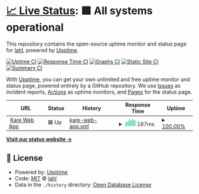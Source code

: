 # [📈 Live Status](https://lahl.github.io/monitor-de-sitios): <!--live status--> **🟩 All systems operational**

This repository contains the open-source uptime monitor and status page for [lahl](https://lahl.github.io/monitor-de-sitios), powered by [Upptime](https://github.com/upptime/upptime).

[![Uptime CI](https://github.com/lahl/monitor-de-sitios/workflows/Uptime%20CI/badge.svg)](https://github.com/lahl/monitor-de-sitios/actions?query=workflow%3A%22Uptime+CI%22)
[![Response Time CI](https://github.com/lahl/monitor-de-sitios/workflows/Response%20Time%20CI/badge.svg)](https://github.com/lahl/monitor-de-sitios/actions?query=workflow%3A%22Response+Time+CI%22)
[![Graphs CI](https://github.com/lahl/monitor-de-sitios/workflows/Graphs%20CI/badge.svg)](https://github.com/lahl/monitor-de-sitios/actions?query=workflow%3A%22Graphs+CI%22)
[![Static Site CI](https://github.com/lahl/monitor-de-sitios/workflows/Static%20Site%20CI/badge.svg)](https://github.com/lahl/monitor-de-sitios/actions?query=workflow%3A%22Static+Site+CI%22)
[![Summary CI](https://github.com/lahl/monitor-de-sitios/workflows/Summary%20CI/badge.svg)](https://github.com/lahl/monitor-de-sitios/actions?query=workflow%3A%22Summary+CI%22)

With [Upptime](https://upptime.js.org), you can get your own unlimited and free uptime monitor and status page, powered entirely by a GitHub repository. We use [Issues](https://github.com/lahl/monitor-de-sitios/issues) as incident reports, [Actions](https://github.com/lahl/monitor-de-sitios/actions) as uptime monitors, and [Pages](https://lahl.github.io/monitor-de-sitios) for the status page.

<!--start: status pages-->
<!-- This summary is generated by Upptime (https://github.com/upptime/upptime) -->
<!-- Do not edit this manually, your changes will be overwritten -->
<!-- prettier-ignore -->
| URL | Status | History | Response Time | Uptime |
| --- | ------ | ------- | ------------- | ------ |
| <img alt="" src="https://icons.duckduckgo.com/ip3/app.doyoukare.com.ico" height="13"> [Kare Web App](https://app.doyoukare.com) | 🟩 Up | [kare-web-app.yml](https://github.com/lahl/monitor-de-sitios/commits/HEAD/history/kare-web-app.yml) | <details><summary><img alt="Response time graph" src="./graphs/kare-web-app/response-time-week.png" height="20"> 187ms</summary><br><a href="https://lahl.github.io/monitor-de-sitios/history/kare-web-app"><img alt="Response time 220" src="https://img.shields.io/endpoint?url=https%3A%2F%2Fraw.githubusercontent.com%2Flahl%2Fmonitor-de-sitios%2FHEAD%2Fapi%2Fkare-web-app%2Fresponse-time.json"></a><br><a href="https://lahl.github.io/monitor-de-sitios/history/kare-web-app"><img alt="24-hour response time 192" src="https://img.shields.io/endpoint?url=https%3A%2F%2Fraw.githubusercontent.com%2Flahl%2Fmonitor-de-sitios%2FHEAD%2Fapi%2Fkare-web-app%2Fresponse-time-day.json"></a><br><a href="https://lahl.github.io/monitor-de-sitios/history/kare-web-app"><img alt="7-day response time 187" src="https://img.shields.io/endpoint?url=https%3A%2F%2Fraw.githubusercontent.com%2Flahl%2Fmonitor-de-sitios%2FHEAD%2Fapi%2Fkare-web-app%2Fresponse-time-week.json"></a><br><a href="https://lahl.github.io/monitor-de-sitios/history/kare-web-app"><img alt="30-day response time 165" src="https://img.shields.io/endpoint?url=https%3A%2F%2Fraw.githubusercontent.com%2Flahl%2Fmonitor-de-sitios%2FHEAD%2Fapi%2Fkare-web-app%2Fresponse-time-month.json"></a><br><a href="https://lahl.github.io/monitor-de-sitios/history/kare-web-app"><img alt="1-year response time 219" src="https://img.shields.io/endpoint?url=https%3A%2F%2Fraw.githubusercontent.com%2Flahl%2Fmonitor-de-sitios%2FHEAD%2Fapi%2Fkare-web-app%2Fresponse-time-year.json"></a></details> | <details><summary><a href="https://lahl.github.io/monitor-de-sitios/history/kare-web-app">100.00%</a></summary><a href="https://lahl.github.io/monitor-de-sitios/history/kare-web-app"><img alt="All-time uptime 99.84%" src="https://img.shields.io/endpoint?url=https%3A%2F%2Fraw.githubusercontent.com%2Flahl%2Fmonitor-de-sitios%2FHEAD%2Fapi%2Fkare-web-app%2Fuptime.json"></a><br><a href="https://lahl.github.io/monitor-de-sitios/history/kare-web-app"><img alt="24-hour uptime 100.00%" src="https://img.shields.io/endpoint?url=https%3A%2F%2Fraw.githubusercontent.com%2Flahl%2Fmonitor-de-sitios%2FHEAD%2Fapi%2Fkare-web-app%2Fuptime-day.json"></a><br><a href="https://lahl.github.io/monitor-de-sitios/history/kare-web-app"><img alt="7-day uptime 100.00%" src="https://img.shields.io/endpoint?url=https%3A%2F%2Fraw.githubusercontent.com%2Flahl%2Fmonitor-de-sitios%2FHEAD%2Fapi%2Fkare-web-app%2Fuptime-week.json"></a><br><a href="https://lahl.github.io/monitor-de-sitios/history/kare-web-app"><img alt="30-day uptime 100.00%" src="https://img.shields.io/endpoint?url=https%3A%2F%2Fraw.githubusercontent.com%2Flahl%2Fmonitor-de-sitios%2FHEAD%2Fapi%2Fkare-web-app%2Fuptime-month.json"></a><br><a href="https://lahl.github.io/monitor-de-sitios/history/kare-web-app"><img alt="1-year uptime 99.99%" src="https://img.shields.io/endpoint?url=https%3A%2F%2Fraw.githubusercontent.com%2Flahl%2Fmonitor-de-sitios%2FHEAD%2Fapi%2Fkare-web-app%2Fuptime-year.json"></a></details>

<!--end: status pages-->

[**Visit our status website →**](https://lahl.github.io/monitor-de-sitios)

## 📄 License

- Powered by: [Upptime](https://github.com/upptime/upptime)
- Code: [MIT](./LICENSE) © [lahl](https://lahl.github.io/monitor-de-sitios)
- Data in the `./history` directory: [Open Database License](https://opendatacommons.org/licenses/odbl/1-0/)
